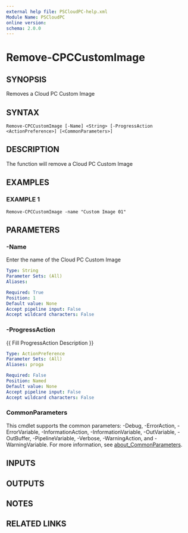 ```yaml
---
external help file: PSCloudPC-help.xml
Module Name: PSCloudPC
online version:
schema: 2.0.0
---
```


# Remove-CPCCustomImage

## SYNOPSIS
Removes a Cloud PC Custom Image

## SYNTAX

```
Remove-CPCCustomImage [-Name] <String> [-ProgressAction <ActionPreference>] [<CommonParameters>]
```

## DESCRIPTION
The function will remove a Cloud PC Custom Image

## EXAMPLES

### EXAMPLE 1
```
Remove-CPCCustomImage -name "Custom Image 01"
```

## PARAMETERS

### -Name
Enter the name of the Cloud PC Custom Image

```yaml
Type: String
Parameter Sets: (All)
Aliases:

Required: True
Position: 1
Default value: None
Accept pipeline input: False
Accept wildcard characters: False
```

### -ProgressAction
{{ Fill ProgressAction Description }}

```yaml
Type: ActionPreference
Parameter Sets: (All)
Aliases: proga

Required: False
Position: Named
Default value: None
Accept pipeline input: False
Accept wildcard characters: False
```

### CommonParameters
This cmdlet supports the common parameters: -Debug, -ErrorAction, -ErrorVariable, -InformationAction, -InformationVariable, -OutVariable, -OutBuffer, -PipelineVariable, -Verbose, -WarningAction, and -WarningVariable. For more information, see [about_CommonParameters](http://go.microsoft.com/fwlink/?LinkID=113216).

## INPUTS

## OUTPUTS

## NOTES

## RELATED LINKS
